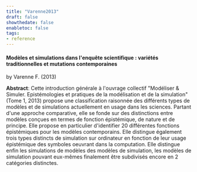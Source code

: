 ```yaml
---
title: "Varenne2013"
draft: false
showthedate: false
enabletoc: false
tags:
- reference
---
```


#### **Modèles et simulations dans l'enquête scientifique : variétés traditionnelles et mutations contemporaines**     
by Varenne F. (2013)         

**Abstract**:  Cette introduction générale à l'ouvrage collectif "Modéliser & Simuler. Epistémologies et pratiques de la modélisation et de la simulation" (Tome 1, 2013) propose une classification raisonnée des différents types de modèles et de simulations actuellement en usage dans les sciences. Partant d'une approche comparative, elle se fonde sur des distinctions entre modèles conçues en termes de fonction épistémique, de nature et de principe. Elle propose en particulier d'identifier 20 différentes fonctions épistémiques pour les modèles contemporains. Elle distingue également trois types distincts de simulation sur ordinateur en fonction de leur usage épistémique des symboles oeuvrant dans la computation. Elle distingue enfin les simulations de modèles des modèles de simulation, les modèles de simulation pouvant eux-mêmes finalement être subdivisés encore en 2 catégories distinctes.

